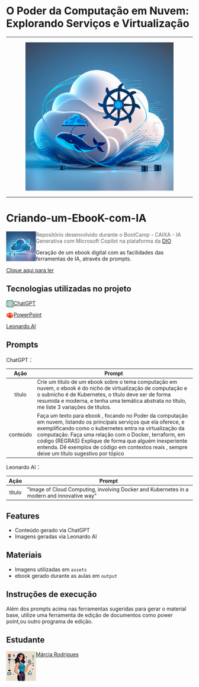 # O Poder da Computação em Nuvem: Explorando Serviços e Virtualização

-------
<p align="center">
    <img width="400" src=".github/assets/Kub.png">
</p>

-------
# Criando-um-EbooK-com-IA

<p>
    <img 
      align=left 
      margin=10 
      width=80
    src=".github/assets/kub1.png"
    width="100"  
/>
</p>

 > Repositório desenvolvido durante o BootCamp - CAIXA - IA Generativa com Microsoft Copilot na plataforma da [DIO](https://dio.me)
 
 Geração de um ebook digital com as facilidades das ferramentas de IA, através de prompts.

<a href="https://github.com/Marcia520/Criando-um-EbooK-com-IA/blob/main/output/Criando%20um%20EbooK%20com%20IA.pdf" title="View PDF now"> Clique aqui para ler</a>

## Tecnologias utilizadas no projeto

<p>
    <img 
      align=left 
    src=".github/assets/gpt.png"
    width="20"  
/>
</p>

 [ChatGPT](https://chat.openai.com/) 

  <p>
    <img 
      align=left 
    src=".github/assets/ppt.png"
    width="20"  
/>
</p>

 [PowerPoint](https://www.microsoft.com/en/microsoft-365/powerpoint)

 
 [Leonardo.AI](https://app.leonardo.ai/image-generation)

## Prompts

ChatGPT：

|   Ação   | Prompt                                                                                                                                                                                                                                                                         |
| :------: | ------------------------------------------------------------------------------------------------------------------------------------------------------------------------------------------------------------------------------------------------------------------------------ |
|  título  | Crie um título de um ebook sobre o tema computação em nuvem, o ebook é do nicho de  virtualização de computação e o subnicho é de Kubernetes, o título deve ser de forma resumida e moderna, e tenha uma temática abstrata no título, me liste 3 variações de títulos.|
| conteúdo | Faça um texto para ebook , focando no Poder da computação em nuvem, listando os principais serviços que ela oferece, e exemplificando como o kubernetes entra na virtualização da computação. Faça uma relação com o Docker, terraform, em código {REGRAS} Explique de forma que alguém inexperiente entenda. Dê exemplos de código em contextos reais , sempre deixe um título sugestivo por tópico |

Leonardo AI：

|  Ação  | Prompt                                                                                 |
| :----: | -------------------------------------------------------------------------------------- |
| título | "Image of Cloud Computing, involving Docker and Kubernetes in a modern and innovative way" |

## Features

- Conteúdo gerado via ChatGPT
- Imagens geradas via Leonardo AI

## Materiais

- Imagens utilizadas em `assets`
- ebook gerado durante as aulas em `output`

## Instruções de execução

Além dos prompts acima nas ferramentas sugeridas para gerar o material base, utilize uma ferramenta de edição de documentos como power point,ou outro programa de edição.

## Estudante
<p>
    <img 
      align=left 
      margin=10 
      width=80
    src=".github/assets/cloud.png"
    width="100"  
/>
</p>

[Márcia Rodrigues](https://github.com/Marcia520)
